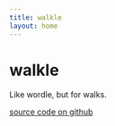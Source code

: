 ```yaml
---
title: walkle
layout: home
---
```


# walkle

Like wordle, but for walks.


[source code on github](https://github.com/mccalluc/walkle)